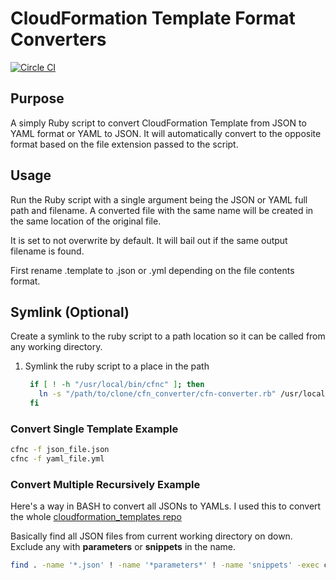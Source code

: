 # CloudFormation Template Format Converters
[![Circle CI](https://circleci.com/gh/bonusbits/cfn_converter/tree/master.svg?style=shield)](https://circleci.com/gh/bonusbits/cfn_converter/tree/master)

## Purpose
A simply Ruby script to convert CloudFormation Template from JSON to YAML format or YAML to JSON.
It will automatically convert to the opposite format based on the file extension passed to the script.

## Usage
Run the Ruby script with a single argument being the JSON or YAML full path and filename. 
A converted file with the same name will be created in the same location of the original file.

It is set to not overwrite by default. It will bail out if the same output filename is found.
 
First rename .template to .json or .yml depending on the file contents format.

## Symlink (Optional)
Create a symlink to the ruby script to a path location so it can be called from any working directory.

1. Symlink the ruby script to a place in the path

    ```bash
     if [ ! -h "/usr/local/bin/cfnc" ]; then
       ln -s "/path/to/clone/cfn_converter/cfn-converter.rb" /usr/local/bin/cfnc
     fi
    ```
    
### Convert Single Template Example

```bash
cfnc -f json_file.json
cfnc -f yaml_file.yml
```

    
### Convert Multiple Recursively Example
Here's a way in BASH to convert all JSONs to YAMLs. I used this to convert the whole [cloudformation_templates repo](https://github.com/bonusbits/cloudformation_templates)

Basically find all JSON files from current working directory on down. Exclude any with **parameters** or **snippets** in the name.

```bash
find . -name '*.json' ! -name '*parameters*' ! -name 'snippets' -exec cfnc -f {} \;
```
    